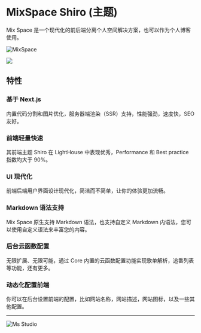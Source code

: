 # MixSpace Shiro (主题)

Mix Space 是一个现代化的前后端分离个人空间解决方案，也可以作为个人博客使用。

![MixSpace](https://file.lifebus.top/imgs/mx-space-theme-shiro_cover.png)

![](https://img.shields.io/badge/%E6%96%B0%E7%96%86%E8%90%8C%E6%A3%AE%E8%BD%AF%E4%BB%B6%E5%BC%80%E5%8F%91%E5%B7%A5%E4%BD%9C%E5%AE%A4-%E6%8F%90%E4%BE%9B%E6%8A%80%E6%9C%AF%E6%94%AF%E6%8C%81-blue)

## 特性

### 基于 Next.js

内置代码分割和图片优化，服务器端渲染（SSR）支持，性能强劲，速度快，SEO 友好。

### 前端轻量快速

其前端主题 Shiro 在 LightHouse 中表现优秀，Performance 和 Best practice 指数均大于 90%。

### UI 现代化

前端后端用户界面设计现代化，简洁而不简单，让你的体验更加流畅。

### Markdown 语法支持

Mix Space 原生支持 Markdown 语法，也支持自定义 Markdown 内语法，您可以使用自定义语法来丰富您的内容。

### 后台云函数配置

无限扩展、无限可能，通过 Core 内置的云函数配置功能实现歌单解析，追番列表等功能，还有更多。

### 动态化配置前端

你可以在后台设置前端的配置，比如网站名称，网站描述，网站图标，以及一些其他配置。

---

![Ms Studio](https://file.lifebus.top/imgs/ms_blank_001.png)

